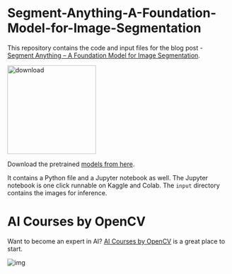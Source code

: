 # Segment-Anything-A-Foundation-Model-for-Image-Segmentation

This repository contains the code and input files for the blog post - [Segment Anything – A Foundation Model for Image Segmentation](https://learnopencv.com/segment-anything/).

[<img src="https://learnopencv.com/wp-content/uploads/2022/07/download-button-e1657285155454.png" alt="download" width="200">](https://www.dropbox.com/scl/fo/6mltfrtme4o1jwlp061iy/h?dl=1&rlkey=spwh0tdofuontjpl88l7v4zc8)

Download the pretrained [models from here](https://github.com/facebookresearch/segment-anything#model-checkpoints).

It contains a Python file and a Jupyter notebook as well. The Jupyter notebook is one click runnable on Kaggle and Colab. The `input` directory contains the images for inference.

# AI Courses by OpenCV

Want to become an expert in AI? [AI Courses by OpenCV](https://opencv.org/courses/) is a great place to start.

![img](https://camo.githubusercontent.com/5c10c2db6c1c005a3846ca4e1774a650346ef7e0be436aa7b39e50210d2a80af/68747470733a2f2f6c6561726e6f70656e63762e636f6d2f77702d636f6e74656e742f75706c6f6164732f323032332f30312f41492d436f75727365732d42792d4f70656e43562d4769746875622e706e67)
